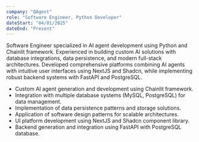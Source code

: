 ```yaml
---
company: "QAgent"
role: "Software Engineer, Python Developer"
dateStart: "04/01/2025"
dateEnd: "Present"
---
```

Software Engineer specialized in AI agent development using Python and Chainlit framework. Experienced in building custom AI solutions with database integrations, data persistence, and modern full-stack architectures. Developed comprehensive platforms combining AI agents with intuitive user interfaces using NextJS and Shadcn, while implementing robust backend systems with FastAPI and PostgreSQL.

* Custom AI agent generation and development using Chainlit framework.
* Integration with multiple database systems (MySQL, PostgreSQL) for data management.
* Implementation of data persistence patterns and storage solutions.
* Application of software design patterns for scalable architectures.
* UI platform development using NextJS and Shadcn component library.
* Backend generation and integration using FastAPI with PostgreSQL database.
